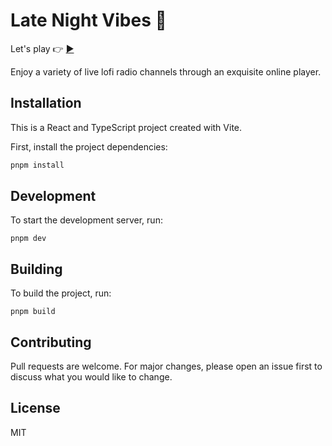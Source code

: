 # Late Night Vibes 🌙

Let's play 👉 [▶️](https://late-night-vibes.netlify.app/)

Enjoy a variety of live lofi radio channels through an exquisite online player.

## Installation

This is a React and TypeScript project created with Vite.

First, install the project dependencies:

```sh
pnpm install
```

## Development

To start the development server, run:

```
pnpm dev
```

## Building

To build the project, run:

```
pnpm build
```

## Contributing

Pull requests are welcome. For major changes, please open an issue first to discuss what you would like to change.

## License

MIT

